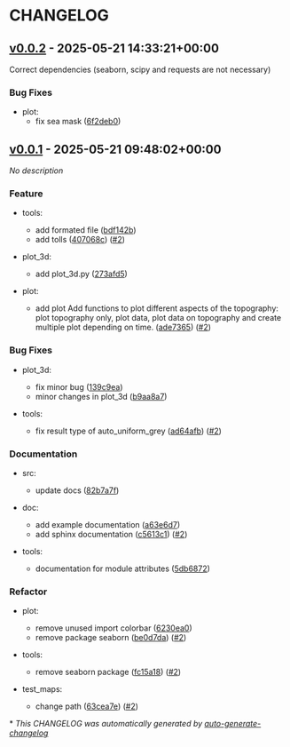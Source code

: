 # CHANGELOG

## [v0.0.2](https://github.com/marcperuz/pytopomap/releases/tag/v0.0.2) - 2025-05-21 14:33:21+00:00

Correct dependencies (seaborn, scipy and requests are not necessary)

### Bug Fixes

- plot:
  - fix sea mask ([6f2deb0](https://github.com/marcperuz/pytopomap/commit/6f2deb0cea85200e61ae8ca3e93d99804c64e2ef))

## [v0.0.1](https://github.com/marcperuz/pytopomap/releases/tag/v0.0.1) - 2025-05-21 09:48:02+00:00

*No description*

### Feature

- tools:
  - add formated file ([bdf142b](https://github.com/marcperuz/pytopomap/commit/bdf142b8bcd8a7e204c4e137d3762a332b9ddad3))
  - add tolls ([407068c](https://github.com/marcperuz/pytopomap/commit/407068c0e0fe387213d119139c07452ce10f062d)) ([#2](https://github.com/marcperuz/pytopomap/pull/2))

- plot_3d:
  - add plot_3d.py ([273afd5](https://github.com/marcperuz/pytopomap/commit/273afd5c4fddc8f51247dd37f88039bf78421448))

- plot:
  - add plot
Add functions to plot different aspects of the topography:
plot topography only, plot data, plot data on topography and
create multiple plot depending on time. ([ade7365](https://github.com/marcperuz/pytopomap/commit/ade7365cdae0b3e4640c8e119f34dab6858f9a99)) ([#2](https://github.com/marcperuz/pytopomap/pull/2))

### Bug Fixes

- plot_3d:
  - fix minor bug ([139c9ea](https://github.com/marcperuz/pytopomap/commit/139c9eac15fe534f0c0daa7f48e6e033382a6979))
  - minor changes in plot_3d ([b9aa8a7](https://github.com/marcperuz/pytopomap/commit/b9aa8a7d6a840f5ed752fdc421d21195db82d032))

- tools:
  - fix result type of auto_uniform_grey ([ad64afb](https://github.com/marcperuz/pytopomap/commit/ad64afb7fcbb861595059b6f4bb923dc3440a79f)) ([#2](https://github.com/marcperuz/pytopomap/pull/2))

### Documentation

- src:
  - update docs ([82b7a7f](https://github.com/marcperuz/pytopomap/commit/82b7a7fc667f16153aa09d84577a8735b2f4b529))

- doc:
  - add example documentation ([a63e6d7](https://github.com/marcperuz/pytopomap/commit/a63e6d71e49c33d44eb8474b46c25ef80f5c3373))
  - add sphinx documentation ([c5613c1](https://github.com/marcperuz/pytopomap/commit/c5613c18e108fa7447ff64feb739924c4fc0e129)) ([#2](https://github.com/marcperuz/pytopomap/pull/2))

- tools:
  - documentation for module attributes ([5db6872](https://github.com/marcperuz/pytopomap/commit/5db687229712ac7ad8ce62d12f6a1e2655ab10e8))

### Refactor

- plot:
  - remove unused import colorbar ([6230ea0](https://github.com/marcperuz/pytopomap/commit/6230ea05a99b059ad5508280f9f1fbb5f676172c))
  - remove package seaborn ([be0d7da](https://github.com/marcperuz/pytopomap/commit/be0d7da285c9b532eb3a274986b4774865170dbc)) ([#2](https://github.com/marcperuz/pytopomap/pull/2))

- tools:
  - remove seaborn package ([fc15a18](https://github.com/marcperuz/pytopomap/commit/fc15a18386b96d38b3d7887c57a20d0ed33c468e)) ([#2](https://github.com/marcperuz/pytopomap/pull/2))

- test_maps:
  - change path ([63cea7e](https://github.com/marcperuz/pytopomap/commit/63cea7e54519461cc0b2786acb81c1bfd6086968)) ([#2](https://github.com/marcperuz/pytopomap/pull/2))

\* *This CHANGELOG was automatically generated by [auto-generate-changelog](https://github.com/BobAnkh/auto-generate-changelog)*
